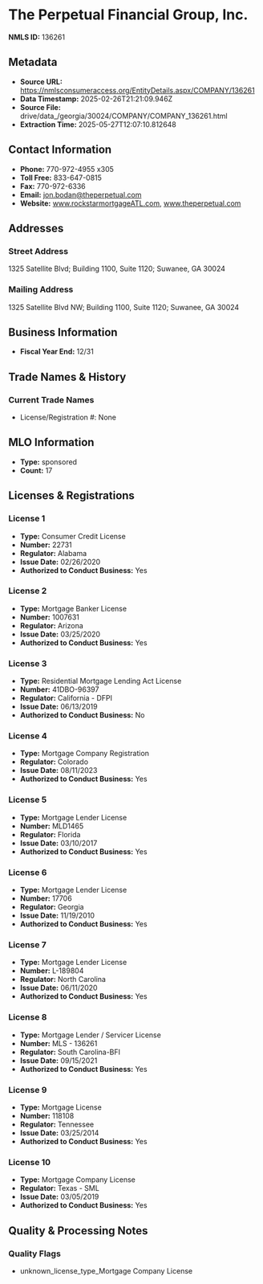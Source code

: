 # The Perpetual Financial Group, Inc.

**NMLS ID:** 136261

## Metadata
- **Source URL:** https://nmlsconsumeraccess.org/EntityDetails.aspx/COMPANY/136261
- **Data Timestamp:** 2025-02-26T21:21:09.946Z
- **Source File:** drive/data_/georgia/30024/COMPANY/COMPANY_136261.html
- **Extraction Time:** 2025-05-27T12:07:10.812648

## Contact Information
- **Phone:** 770-972-4955 x305
- **Toll Free:** 833-647-0815
- **Fax:** 770-972-6336
- **Email:** jon.bodan@theperpetual.com
- **Website:** www.rockstarmortgageATL.com, www.theperpetual.com

## Addresses
### Street Address
1325 Satellite Blvd; Building 1100, Suite 1120; Suwanee, GA 30024

### Mailing Address
1325 Satellite Blvd NW; Building 1100, Suite 1120; Suwanee, GA 30024

## Business Information
- **Fiscal Year End:** 12/31

## Trade Names & History
### Current Trade Names
- License/Registration #: None

## MLO Information
- **Type:** sponsored
- **Count:** 17

## Licenses & Registrations

### License 1
- **Type:** Consumer Credit License
- **Number:** 22731
- **Regulator:** Alabama
- **Issue Date:** 02/26/2020
- **Authorized to Conduct Business:** Yes

### License 2
- **Type:** Mortgage Banker License
- **Number:** 1007631
- **Regulator:** Arizona
- **Issue Date:** 03/25/2020
- **Authorized to Conduct Business:** Yes

### License 3
- **Type:** Residential Mortgage Lending Act License
- **Number:** 41DBO-96397
- **Regulator:** California - DFPI
- **Issue Date:** 06/13/2019
- **Authorized to Conduct Business:** No

### License 4
- **Type:** Mortgage Company Registration
- **Regulator:** Colorado
- **Issue Date:** 08/11/2023
- **Authorized to Conduct Business:** Yes

### License 5
- **Type:** Mortgage Lender License
- **Number:** MLD1465
- **Regulator:** Florida
- **Issue Date:** 03/10/2017
- **Authorized to Conduct Business:** Yes

### License 6
- **Type:** Mortgage Lender License
- **Number:** 17706
- **Regulator:** Georgia
- **Issue Date:** 11/19/2010
- **Authorized to Conduct Business:** Yes

### License 7
- **Type:** Mortgage Lender License
- **Number:** L-189804
- **Regulator:** North Carolina
- **Issue Date:** 06/11/2020
- **Authorized to Conduct Business:** Yes

### License 8
- **Type:** Mortgage Lender / Servicer License
- **Number:** MLS - 136261
- **Regulator:** South Carolina-BFI
- **Issue Date:** 09/15/2021
- **Authorized to Conduct Business:** Yes

### License 9
- **Type:** Mortgage License
- **Number:** 118108
- **Regulator:** Tennessee
- **Issue Date:** 03/25/2014
- **Authorized to Conduct Business:** Yes

### License 10
- **Type:** Mortgage Company License
- **Regulator:** Texas - SML
- **Issue Date:** 03/05/2019
- **Authorized to Conduct Business:** Yes

## Quality & Processing Notes
### Quality Flags
- unknown_license_type_Mortgage Company License
